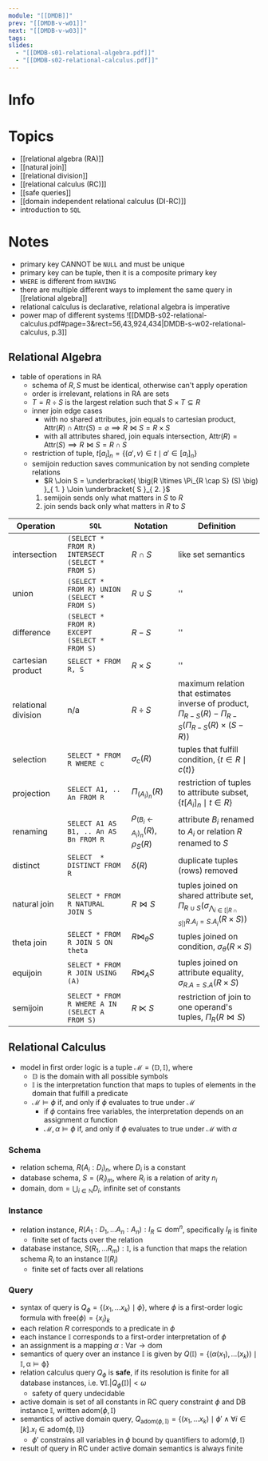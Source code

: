 ```yaml
---
module: "[[DMDB]]"
prev: "[[DMDB-v-w01]]"
next: "[[DMDB-v-w03]]"
tags:
slides:
  - "[[DMDB-s01-relational-algebra.pdf]]"
  - "[[DMDB-s02-relational-calculus.pdf]]"
---
```


# Info


# Topics
- [[relational algebra (RA)]]
- [[natural join]]
- [[relational division]]
- [[relational calculus (RC)]]
- [[safe queries]]
- [[domain independent relational calculus (DI-RC)]]
- introduction to `SQL`

# Notes
- primary key CANNOT be `NULL` and must be unique
- primary key can be tuple, then it is a composite primary key
- `WHERE` is different from `HAVING`
- there are multiple different ways to implement the same query in [[relational algebra]]
- relational calculus is declarative, relational algebra is imperative
- power map of different systems
    ![[DMDB-s02-relational-calculus.pdf#page=3&rect=56,43,924,434|DMDB-s-w02-relational-calculus, p.3]]

## Relational Algebra
- table of operations in RA
    - schema of $R, S$ must be identical, otherwise can't apply operation
    - order is irrelevant, relations in RA are sets
    - $T =R \div S$ is the largest relation such that $S \times T \subseteq R$
    - inner join edge cases
        - with no shared attributes, join equals to cartesian product, $\mathrm{Attr}(R) \cap \mathrm{Attr}(S) = \varnothing \implies R \Join S = R \times S$
        - with all attributes shared, join equals intersection, $\mathrm{Attr}(R) = \mathrm{Attr}(S) \implies R \Join S = R \cap S$
    - restriction of tuple, $t[a_{i}]_{n} = \{ (a', v) \in t \mid a' \in [a_{i}]_{n} \}$
    - semijoin reduction saves communication by not sending complete relations
        - $R \Join S = \underbracket{ \big(R \ltimes \Pi_{R \cap S} (S) \big) }_{ 1. } \Join \underbracket{ S }_{ 2. }$
        1. semijoin sends only what matters in $S$ to $R$
        2. join sends back only what matters in $R$ to $S$

| Operation           | `SQL`                                           | Notation                                                 | Definition                                                                                                                        |
| ------------------- | ----------------------------------------------- | -------------------------------------------------------- | --------------------------------------------------------------------------------------------------------------------------------- |
| intersection        | `(SELECT * FROM R) INTERSECT (SELECT * FROM S)` | $R \cap S$                                               | like set semantics                                                                                                                |
| union               | `(SELECT * FROM R) UNION (SELECT * FROM S)`     | $R \cup S$                                               | ''                                                                                                                                |
| difference          | `(SELECT * FROM R) EXCEPT (SELECT * FROM S)`    | $R - S$                                                  | ''                                                                                                                                |
| cartesian product   | `SELECT * FROM R, S`                            | $R \times S$                                             | ''                                                                                                                                |
| relational division | n/a                                             | $R \div S$                                               | maximum relation that estimates inverse of product, $\Pi_{R - S}(R) - \Pi_{R - S} \big( \Pi_{R-S} (R) \times (S - R) \big)$       |
| selection           | `SELECT * FROM R WHERE c`                       | $\sigma_{\mathrm{c}} (R)$                                | tuples that fulfill condition, $\{ t \in R \mid c(t) \}$                                                                          |
| projection          | `SELECT A1, .. An FROM R`                       | $\Pi_{ (A_{i})_{n}} (R)$                                 | restriction of tuples to attribute subset, $\{ t[A_{i}]_{n} \mid t \in R \}$                                                      |
| renaming            | `SELECT A1 AS B1, .. An AS Bn FROM R`           | $\rho_{(B_{i} \leftarrow A_{i})_{n}} (R)$, $\rho_{S}(R)$ | attribute $B_{i}$ renamed to $A_{i}$ or relation $R$ renamed to $S$                                                               |
| distinct            | `SELECT  * DISTINCT FROM R`                     | $\delta(R)$                                              | duplicate tuples (rows) removed                                                                                                   |
| natural join        | `SELECT * FROM R NATURAL JOIN S`                | $R \Join S$                                              | tuples joined on shared attribute set, $\Pi_{R \cup S} (\sigma_{\bigwedge_{i \in [\|R \cap S\|]} R.A_{i} = S.A_{i}}(R \times S))$ |
| theta join          | `SELECT * FROM R JOIN S ON theta`               | $R \Join_{\theta} S$<br><br>                             | tuples joined on condition, $\sigma_{\theta}(R \times S)$                                                                         |
| equijoin            | `SELECT * FROM R JOIN USING (A)`                | $R \Join_{A} S$                                          | tuples joined on attribute equality, $\sigma_{R.A = S.A}(R \times S)$                                                             |
| semijoin            | `SELECT * FROM R WHERE A IN (SELECT A FROM S)`  | $R \ltimes S$                                            | restriction of join to one operand's tuples, $\Pi_{R}(R \Join S)$                                                                 |


## Relational Calculus
- model in first order logic is a tuple $\mathcal{M}= ( \mathbb{D}, \mathbb{I})$, where
    - $\mathbb{D}$ is the domain with all possible symbols
    - $\mathbb{I}$ is the interpretation function that maps to tuples of elements in the domain that fulfill a predicate
    - $\mathcal{M} \vDash \phi$ if, and only if $\phi$ evaluates to true under $\mathcal{M}$
	    - if $\phi$ contains free variables, the interpretation depends on an assignment $\alpha$ function
    	- $\mathcal{M}, \alpha \vDash \phi$ if, and only if $\phi$ evaluates to true under $\mathcal{M}$ with $\alpha$

### Schema
- relation schema, $R(A_{i} : D_{i})_{n}$, where $D_{i}$ is a constant
- database schema, $S = (R_{i})_{m}$, where $R_{i}$ is a relation of arity $n_{i}$
- domain, $\mathrm{dom} = \bigcup_{i \in \mathbb{N}}D_{i}$, infinite set of constants

### Instance
- relation instance, $R(A_{1} : D_{1}, \dots A_{n} : A_{n}) : I_{R} \subseteq \mathrm{dom}^{n}$, specifically $I_{R}$ is finite
    - finite set of facts over the relation
- database instance, $S(R_{1},\dots R_{m}) : \mathbb{I}$, is a function that maps the relation schema $R_{i}$ to an instance $\mathbb{I}(R_{i})$
    - finite set of facts over all relations

### Query
- syntax of query is $Q_{\phi} = \{ (x_{1}, \dots x_{k}) \mid \phi\}$, where $\phi$ is a first-order logic formula with $\mathrm{free}(\phi) = \{ x_{i} \}_{k}$
- each relation $R$ corresponds to a predicate in $\phi$
- each instance $\mathbb{I}$ corresponds to a first-order interpretation of $\phi$
- an assignment is a mapping $\alpha : \mathsf{Var} \to \mathrm{dom}$
- semantics of query over an instance $\mathbb{I}$ is given by $Q(\mathbb{I}) = \{ ( \alpha(x_{1}), \dots (x_{k}) ) \mid \mathbb{I, \alpha \vDash \phi} \}$
- relation calculus query $Q_{\phi}$ is **safe**, if its resolution is finite for all database instances, i.e. $\forall \mathbb{I}. |Q_{\phi}(\mathbb{I})| < \omega$
    - safety of query undecidable
- active domain is set of all constants in RC query constraint $\phi$ and DB instance $\mathbb{I}$, written $\mathrm{adom}(\phi, \mathbb{I})$
- semantics of active domain query, $Q_{\mathrm{adom}(\phi , \mathbb{I})} = \{ (x_{1}, \dots x_{k}) \mid \phi' \land \forall i \in [k]. x_{i} \in \mathrm{adom(\phi, \mathbb{I})} \}$
    - $\phi'$ constrains all variables in $\phi$ bound by quantifiers to $\mathrm{adom}(\phi, \mathbb{I})$
- result of query in RC under active domain semantics is always finite
